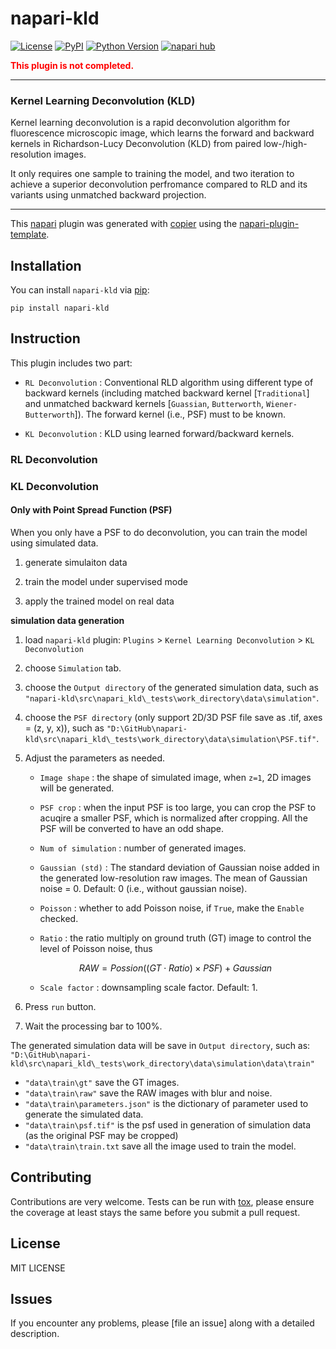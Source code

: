 # napari-kld

[![License](https://img.shields.io/pypi/l/napari-kld.svg?color=green)](https://github.com/qiqi-lu/napari-kld/LICENSE)
[![PyPI](https://img.shields.io/pypi/v/napari-kld.svg?color=green)](https://pypi.org/project/napari-kld)
[![Python Version](https://img.shields.io/pypi/pyversions/napari-kld.svg?color=green)](https://python.org)
[![napari hub](https://img.shields.io/endpoint?url=https://api.napari-hub.org/shields/napari-kld)](https://napari-hub.org/plugins/napari-kld)

<font color=red> **This plugin is not completed.** </font>

----
### Kernel Learning Deconvolution (KLD)

Kernel learning deconvolution  is a rapid deconvolution algorithm for fluorescence microscopic image, which learns the forward and backward kernels in Richardson-Lucy Deconvolution (KLD) from paired low-/high-resolution images.

It only requires one sample to training the model, and two iteration to achieve a superior deconvolution perfromance compared to RLD and its variants using unmatched backward projection.

----------------------------------

This [napari] plugin was generated with [copier] using the [napari-plugin-template].

<!--
Don't miss the full getting started guide to set up your new package:
https://github.com/napari/napari-plugin-template#getting-started

and review the napari docs for plugin developers:
https://napari.org/stable/plugins/index.html
-->

## Installation

You can install `napari-kld` via [pip]:

    pip install napari-kld


## Instruction
This plugin includes two part:

- `RL Deconvolution` : Conventional RLD algorithm using different type of backward kernels (including matched backward kernel [`Traditional`] and unmatched backward kernels [`Guassian`, `Butterworth`, `Wiener-Butterworth`]). The forward kernel (i.e., PSF) must to be known.

- `KL Deconvolution` : KLD using learned forward/backward kernels.

### RL Deconvolution

### KL Deconvolution

#### Only with Point Spread Function (PSF)

When you only have a PSF to do deconvolution, you can train the model using simulated data.

1. generate simulaiton data

2. train the model under supervised mode

3. apply the trained model on real data

**simulation data generation**

1. load `napari-kld` plugin: `Plugins` > `Kernel Learning Deconvolution` > `KL Deconvolution`

2. choose `Simulation` tab.

3. choose the `Output directory` of the generated simulation data, such as `"napari-kld\src\napari_kld\_tests\work_directory\data\simulation"`.

4. choose the `PSF directory` (only support 2D/3D PSF file save as .tif, axes = (z, y, x)), such as `"D:\GitHub\napari-kld\src\napari_kld\_tests\work_directory\data\simulation\PSF.tif"`.

5. Adjust the parameters as needed.
    - `Image shape` : the shape of simulated image, when `z=1`, 2D images will be generated.

    - `PSF crop` : when the input PSF is too large, you can crop the PSF to acuqire a smaller PSF, which is normalized after cropping. All the PSF will be converted to have an odd shape.

    - `Num of simulation` : number of generated images.

    - `Gaussian (std)` : The standard deviation of Gaussian noise added in the generated low-resolution raw images. The mean of Gaussian noise = 0. Default: 0 (i.e., without gaussian noise).

    - `Poisson` : whether to add Poisson noise, if `True`, make the `Enable` checked.

    - `Ratio` : the ratio multiply on ground truth (GT) image to control the level of Poisson noise, thus

    $$ RAW = Possion((GT \cdot Ratio)\times PSF) + Gaussian $$

    - `Scale factor` : downsampling scale factor. Default: 1.

6. Press `run` button.

7. Wait the processing bar to 100%.

The generated simulation data will be save in `Output directory`, such as: `"D:\GitHub\napari-kld\src\napari_kld\_tests\work_directory\data\simulation\data\train"`

- `"data\train\gt"` save the GT images.
- `"data\train\raw"` save the RAW images with blur and noise.
- `"data\train\parameters.json"` is the dictionary of parameter used to generate the simulated data.
- `"data\train\psf.tif"` is the psf used in generation of simulation data (as the original PSF may be cropped)
- `"data\train\train.txt` save all the image used to train the model.









## Contributing

Contributions are very welcome. Tests can be run with [tox], please ensure
the coverage at least stays the same before you submit a pull request.

## License

MIT LICENSE

## Issues

If you encounter any problems, please [file an issue] along with a detailed description.

[napari]: https://github.com/napari/napari
[copier]: https://copier.readthedocs.io/en/stable/
[@napari]: https://github.com/napari
[MIT]: http://opensource.org/licenses/MIT
[BSD-3]: http://opensource.org/licenses/BSD-3-Clause
[GNU GPL v3.0]: http://www.gnu.org/licenses/gpl-3.0.txt
[GNU LGPL v3.0]: http://www.gnu.org/licenses/lgpl-3.0.txt
[Apache Software License 2.0]: http://www.apache.org/licenses/LICENSE-2.0
[Mozilla Public License 2.0]: https://www.mozilla.org/media/MPL/2.0/index.txt
[napari-plugin-template]: https://github.com/napari/napari-plugin-template

[napari]: https://github.com/napari/napari
[tox]: https://tox.readthedocs.io/en/latest/
[pip]: https://pypi.org/project/pip/
[PyPI]: https://pypi.org/
